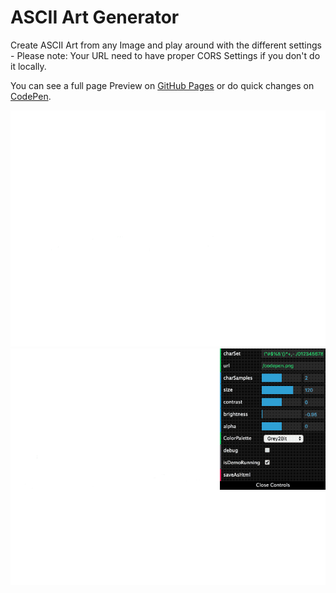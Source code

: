 # ASCII Art Generator

Create ASCII Art from any Image and play around with the different settings - Please note: Your URL need to have proper CORS Settings if you don't do it locally.

You can see a full page Preview on [GitHub Pages](https://tamino-martinius.github.io/ui-snippets-ascii-generator) or do quick changes on [CodePen](https://codepen.io/Zaku/pen/jpgqrZ/).

![Demo](public/demo.gif?raw=true)
![Preview](public/preview.gif?raw=true)
